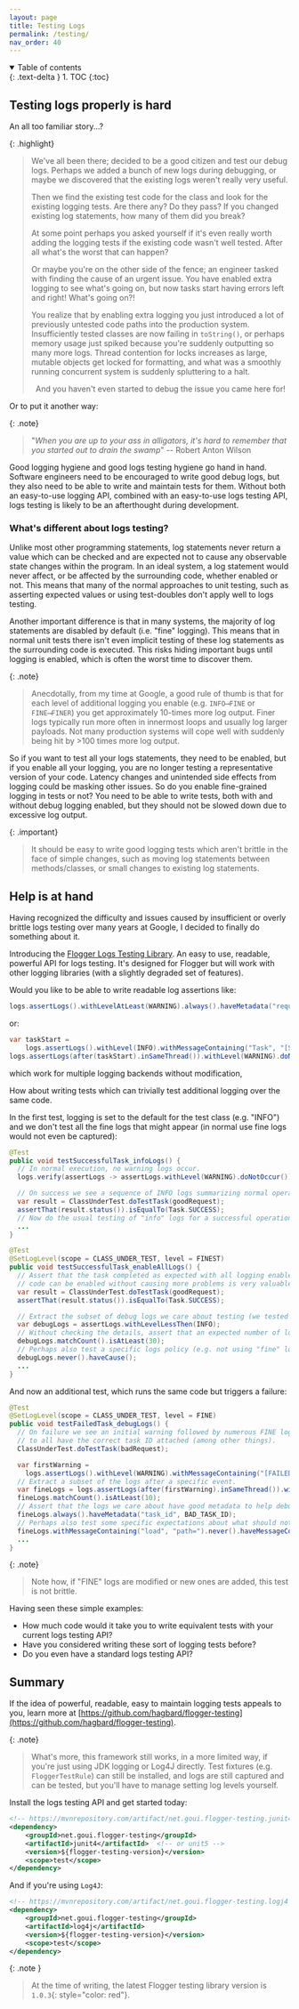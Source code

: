 ```yaml
---
layout: page
title: Testing Logs
permalink: /testing/
nav_order: 40
---
```


<details open markdown="block">
  <summary>
    Table of contents
  </summary>
  {: .text-delta }
1. TOC
{:toc}
</details>

## Testing logs properly is hard

An all too familiar story...?

{: .highlight}
> We've all been there; decided to be a good citizen and test our debug logs. Perhaps we added a
> bunch of new logs during debugging, or maybe we discovered that the existing logs weren't really
> very useful.
>
> Then we find the existing test code for the class and look for the existing logging tests. Are
> there any? Do they pass? If you changed existing log statements, how many of them did you break?
>
> At some point perhaps you asked yourself if it's even really worth adding the logging tests if
> the existing code wasn't well tested. After all what's the worst that can happen?
>
> Or maybe you're on the other side of the fence; an engineer tasked with finding the cause of an
> urgent issue. You have enabled extra logging to see what's going on, but now tasks start having
> errors left and right! What's going on?!
>
> You realize that by enabling extra logging you just introduced a lot of previously untested code
> paths into the production system. Insufficiently tested classes are now failing in `toString()`,
> or perhaps memory usage just spiked because you're suddenly outputting so many more logs. Thread
> contention for locks increases as large, mutable objects get locked for formatting, and what was
> a smoothly running concurrent system is suddenly spluttering to a halt.
>
> <center>And you haven't even started to debug the issue you came here for!</center>

Or to put it another way:

{: .note}
> "*When you are up to your ass in alligators, it's hard to remember that you started
> out to drain the swamp*" -- Robert Anton Wilson

Good logging hygiene and good logs testing hygiene go hand in hand. Software engineers need to be
encouraged to write good debug logs, but they also need to be able to write and maintain tests for
them. Without both an easy-to-use logging API, combined with an easy-to-use logs testing API, logs
testing is likely to be an afterthought during development.

### What's different about logs testing?

Unlike most other programming statements, log statements never return a value which can be checked
and are expected not to cause any observable state changes within the program. In an ideal system, a
log statement would never affect, or be affected by the surrounding code, whether enabled or not.
This means that many of the normal approaches to unit testing, such as asserting expected values or
using test-doubles don't apply well to logs testing.

Another important difference is that in many systems, the majority of log statements are disabled by
default (i.e. "fine" logging). This means that in normal unit tests there isn't even implicit
testing of these log statements as the surrounding code is executed. This risks hiding important
bugs until logging is enabled, which is often the worst time to discover them.

{: .note}
> Anecdotally, from my time at Google, a good rule of thumb is that for each level of additional
> logging you enable (e.g. `INFO⟶FINE` or `FINE⟶FINER`) you get approximately 10-times more log
> output. Finer logs typically run more often in innermost loops and usually log larger payloads.
> Not many production systems will cope well with suddenly being hit by >100 times more log output.

So if you want to test all your logs statements, they need to be enabled, but if you enable all your
logging, you are no longer testing a representative version of your code. Latency changes and
unintended side effects from logging could be masking other issues. So do you enable fine-grained
logging in tests or not? You need to be able to write tests, both with and without debug logging
enabled, but they should not be slowed down due to excessive log output.

{: .important}
> It should be easy to write good logging tests which aren't brittle in the face of simple changes,
> such as moving log statements between methods/classes, or small changes to existing log
> statements.

## Help is at hand

Having recognized the difficulty and issues caused by insufficient or overly brittle logs testing
over many years at Google, I decided to finally do something about it.

Introducing the [Flogger Logs Testing Library](https://github.com/hagbard/flogger-testing). An easy
to use, readable, powerful API for logs testing. It's designed for Flogger but will work with other
logging libraries (with a slightly degraded set of features).

Would you like to be able to write readable log assertions like:

<!-- @formatter:off -->
```java
logs.assertLogs().withLevelAtLeast(WARNING).always().haveMetadata("request_id", REQUEST_ID);
```
<!-- @formatter:on -->

or:

<!-- @formatter:off -->
```java
var taskStart =
    logs.assertLogs().withLevel(INFO).withMessageContaining("Task", "[START]").getOnlyMatch(); 
logs.assertLogs(after(taskStart).inSameThread()).withLevel(WARNING).doNotOccur();
```
<!-- @formatter:on -->

which work for multiple logging backends without modification,

How about writing tests which can trivially test additional logging over the same code.

In the first test, logging is set to the default for the test class (e.g. "INFO") and we don't test
all the fine logs that might appear (in normal use fine logs would not even be captured):

<!-- @formatter:off -->
```java
@Test
public void testSuccessfulTask_infoLogs() {
  // In normal execution, no warning logs occur.
  logs.verify(assertLogs -> assertLogs.withLevel(WARNING).doNotOccur());

  // On success we see a sequence of INFO logs summarizing normal operation.
  var result = ClassUnderTest.doTestTask(goodRequest);
  assertThat(result.status()).isEqualTo(Task.SUCCESS);
  // Now do the usual testing of "info" logs for a successful operation...
  ...
}

@Test
@SetLogLevel(scope = CLASS_UNDER_TEST, level = FINEST)
public void testSuccessfulTask_enableAllLogs() {
  // Assert that the task completed as expected with all logging enabled. Knowing that all logging
  // code can be enabled without causing more problems is very valuable.
  var result = ClassUnderTest.doTestTask(goodRequest);
  assertThat(result.status()).isEqualTo(Task.SUCCESS);

  // Extract the subset of debug logs we care about testing (we tested "info" logs above).
  var debugLogs = assertLogs.withLevelLessThen(INFO);
  // Without checking the details, assert that an expected number of logs occurred.
  debugLogs.matchCount().isAtLeast(30);
  // Perhaps also test a specific logs policy (e.g. not using "fine" logs to report exceptions).
  debugLogs.never().haveCause();
  ...
}
```

And now an additional test, which runs the same code but triggers a failure:

<!-- @formatter:off -->
```java
@Test
@SetLogLevel(scope = CLASS_UNDER_TEST, level = FINE)
public void testFailedTask_debugLogs() {
  // On failure we see an initial warning followed by numerous FINE log statements, which we expect
  // to all have the correct task ID attached (among other things).
  ClassUnderTest.doTestTask(badRequest);

  var firstWarning =
    logs.assertLogs().withLevel(WARNING).withMessageContaining("[FAILED]", BAD_VALUE).getMatch(0);
  // Extract a subset of the logs after a specific event.
  var fineLogs = logs.assertLogs(after(firstWarning).inSameThread()).withLevel(FINE);
  fineLogs.matchCount().isAtLeast(10);
  // Assert that the logs we care about have good metadata to help debugging.
  fineLogs.always().haveMetadata("task_id", BAD_TASK_ID);
  // Perhaps also test some specific expectations about what should not be in these logs.
  fineLogs.withMessageContaining("load", "path=").never().haveMessageContaining("Access Denied");
  ...
}
```
<!-- @formatter:on -->

{: .note}
> Note how, if "FINE" logs are modified or new ones are added, this test is not brittle.

Having seen these simple examples:

* How much code would it take you to write equivalent tests with your current logs testing API?
* Have you considered writing these sort of logging tests before?
* Do you even have a standard logs testing API?

## Summary

If the idea of powerful, readable, easy to maintain logging tests appeals to you, learn more at
[https://github.com/hagbard/flogger-testing](https://github.com/hagbard/flogger-testing).

{: .note}
> What's more, this framework still works, in a more limited way, if you're just using JDK logging
> or Log4J directly. Test fixtures (e.g. `FloggerTestRule`) can still be installed, and logs are
> still captured and can be tested, but you'll have to manage setting log levels yourself.

Install the logs testing API and get started today:

<!-- @formatter:off -->
```xml
<!-- https://mvnrepository.com/artifact/net.goui.flogger-testing.junit4 -->
<dependency>
    <groupId>net.goui.flogger-testing</groupId>
    <artifactId>junit4</artifactId>  <!-- or unit5 -->
    <version>${flogger-testing-version}</version>
    <scope>test</scope>
</dependency>
```
<!-- @formatter:on -->

And if you're using `Log4J`:

<!-- @formatter:off -->
```xml
<!-- https://mvnrepository.com/artifact/net.goui.flogger-testing.logj4 -->
<dependency>
    <groupId>net.goui.flogger-testing</groupId>
    <artifactId>log4j</artifactId>
    <version>${flogger-testing-version}</version>
    <scope>test</scope>
</dependency>
```
<!-- @formatter:on -->

{: .note }
> At the time of writing, the latest Flogger testing library version is `1.0.3`{: style="color: red"}.
